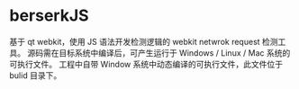berserkJS
=========

基于 qt webkit，使用 JS 语法开发检测逻辑的 webkit netwrok request 检测工具。
源码需在目标系统中编译后，可产生运行于 Windows / Linux / Mac 系统的可执行文件。
工程中自带 Window 系统中动态编译的可执行文件，此文件位于 bulid 目录下。